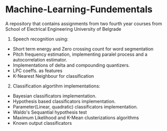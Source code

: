 # Machine-Learning-Fundementals
A repository that contains assignments from two fourth year courses from School of Electrical Engineering University of Belgrade

1. Speech recognition using:
* Short term energy and Zero crossing count for word segmentation
* Pitch frequency estimation, implementing paralel process and a autocorrelation estimator.
* Implementations of delta and compounding quantizers. 
* LPC coeffs. as features
* K-Nearest Neighbour for classification

2. Classification algortihm implementations:
* Bayesian classificators implementation. 
* Hypothesis based classificators implementation. 
* Parameter(Linear, quadratic) classificators implementation. 
* Waldo's Sequantial hypothesis test
* Maximum Likelihood and K-Mean clusterizations algorithms
* Known output classificators
